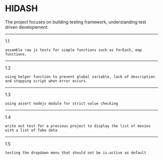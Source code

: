 # HIDASH
The project focuses on building testing framework, understanding test driven developement.

----------------------------------------
1.1

    assemble raw js tests for simple functions such as forEach, map functions.

----------------------------------------
1.2

    using helper function to prevent global variable, lack of description and stopping script when error occurs.
    
----------------------------------------
1.3

    using assert nodejs module for strict value checking

----------------------------------------
1.4

    write out test for a previous project to display the list of movies with a list of fake data

----------------------------------------
1.5

    testing the dropdown menu that should not be is-active as default

